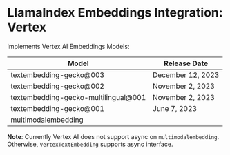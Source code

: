 # LlamaIndex Embeddings Integration: Vertex

Implements Vertex AI Embeddings Models:

| Model                                | Release Date      |
| ------------------------------------ | ----------------- |
| textembedding-gecko@003              | December 12, 2023 |
| textembedding-gecko@002              | November 2, 2023  |
| textembedding-gecko-multilingual@001 | November 2, 2023  |
| textembedding-gecko@001              | June 7, 2023      |
| multimodalembedding                  |                   |

**Note**: Currently Vertex AI does not support async on `multimodalembedding`.
Otherwise, `VertexTextEmbedding` supports async interface.
